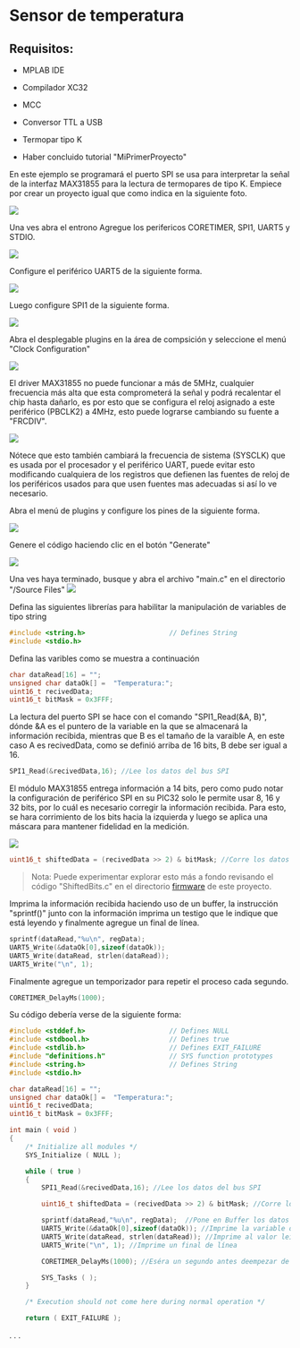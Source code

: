 # Sensor de temperatura

## Requisitos:

- MPLAB IDE

- Compilador XC32

- MCC

- Conversor TTL a USB

- Termopar tipo K

- Haber concluido tutorial "MiPrimerProyecto"

En este ejemplo se programará el puerto SPI se usa para interpretar la señal de la interfaz MAX31855 para la lectura de termopares de tipo K. Empiece por crear un proyecto igual que como indica en la siguiente foto. 

![](https://github.com/CXBRexDevs/Codigos-ejemplo-CXB/blob/main/images/SPI2.png?raw=true)

Una ves abra el entrono Agregue los perifericos CORETIMER, SPI1, UART5 y STDIO.

![](https://github.com/CXBRexDevs/Codigos-ejemplo-CXB/blob/main/images/SPI3.png?raw=true)

Configure el periférico UART5 de la siguiente forma.

![](https://github.com/CXBRexDevs/Codigos-ejemplo-CXB/blob/main/images/SPI4.png?raw=true)

Luego configure SPI1 de la siguiente forma.

![](https://github.com/CXBRexDevs/Codigos-ejemplo-CXB/blob/main/images/SPI5.png?raw=true)

Abra el desplegable plugins en la área de compsición y seleccione el menú "Clock Configuration"

![](https://github.com/CXBRexDevs/Codigos-ejemplo-CXB/blob/main/images/SPI10.png?raw=true)

El driver MAX31855 no puede funcionar a más de 5MHz, cualquier frecuencia más alta que esta comprometerá la señal y podrá recalentar el chip hasta dañarlo, es por esto que se configura el reloj asignado a este periférico (PBCLK2) a 4MHz, esto puede lograrse cambiando su fuente a "FRCDIV".

![](https://github.com/CXBRexDevs/Codigos-ejemplo-CXB/blob/main/images/SPI11.png?raw=true)  

Nótece que esto también cambiará la frecuencia de sistema (SYSCLK) que es usada por el procesador y el periférico UART, puede evitar esto modificando cualquiera de los registros que defienen las fuentes de reloj de los periféricos usados para que usen fuentes mas adecuadas si así lo ve necesario.

Abra el menú de plugins y configure los pines de la siguiente forma.

![](https://github.com/CXBRexDevs/Codigos-ejemplo-CXB/blob/main/images/SPI6.png?raw=true)

Genere el código haciendo clic en el  botón "Generate"

![](https://github.com/CXBRexDevs/Codigos-ejemplo-CXB/blob/main/images/SPI7.png?raw=true)

Una ves haya terminado, busque y abra el archivo "main.c" en el directorio "/Source Files"
![](https://github.com/CXBRexDevs/Codigos-ejemplo-CXB/blob/main/images/SPI8.png?raw=true)

Defina las siguientes librerías para habilitar la manipulación de variables de tipo string

```c
#include <string.h>                     // Defines String
#include <stdio.h>
```

Defina las varibles como se muestra a continuación

```c
char dataRead[16] = "";
unsigned char dataOk[] =  "Temperatura:";
uint16_t recivedData;
uint16_t bitMask = 0x3FFF;
```

La lectura del puerto SPI se hace con el comando "SPI1_Read(&A, B)", dónde &A es el puntero de la variable en la que se almacenará la información recibida, mientras que B es el tamaño de la varaible A, en este caso A es recivedData, como se definió arriba de 16 bits, B debe ser igual a 16.

```c
SPI1_Read(&recivedData,16); //Lee los datos del bus SPI
```

El módulo MAX31855 entrega información a 14 bits, pero como pudo notar la configuración de periférico SPI en su PIC32 solo le permite usar 8, 16 y 32 bits, por lo cuál es necesario corregir la información recibida. Para esto, se hara corrimiento de los bits hacia la izquierda y luego se aplica una máscara para mantener fidelidad en la medición.

![](https://github.com/CXBRexDevs/Codigos-ejemplo-CXB/blob/main/images/SPI9.png?raw=true)

```C
uint16_t shiftedData = (recivedData >> 2) & bitMask; //Corre los datos para compensar los 14 bits del max31855
```

> Nota: Puede experimentar explorar esto más a fondo revisando el código "ShiftedBits.c" en el directorio [firmware](https://github.com/CXBRexDevs/Codigos-ejemplo-CXB/tree/main/SensTemp/firmware) de este proyecto.

Imprima la información recibida haciendo uso de un buffer, la instrucción "sprintf()" junto con la información imprima un testigo que le indique que está leyendo y finalmente agregue un final de línea.

```c
sprintf(dataRead,"%u\n", regData);
UART5_Write(&dataOk[0],sizeof(dataOk)); 
UART5_Write(dataRead, strlen(dataRead));
UART5_Write("\n", 1);
```

Finalmente agregue un temporizador para repetir el proceso cada segundo.

```c
CORETIMER_DelayMs(1000);
```

Su código debería verse de la siguiente forma:

```c
#include <stddef.h>                     // Defines NULL
#include <stdbool.h>                    // Defines true
#include <stdlib.h>                     // Defines EXIT_FAILURE
#include "definitions.h"                // SYS function prototypes
#include <string.h>                     // Defines String
#include <stdio.h>

char dataRead[16] = "";
unsigned char dataOk[] =  "Temperatura:";
uint16_t recivedData;
uint16_t bitMask = 0x3FFF;

int main ( void )
{
    /* Initialize all modules */
    SYS_Initialize ( NULL );

    while ( true )
    {
        SPI1_Read(&recivedData,16); //Lee los datos del bus SPI

        uint16_t shiftedData = (recivedData >> 2) & bitMask; //Corre los datos para compensar los 14 bits del max31855

        sprintf(dataRead,"%u\n", regData);  //Pone en Buffer los datos movidos
        UART5_Write(&dataOk[0],sizeof(dataOk)); //Imprime la variable dataOk
        UART5_Write(dataRead, strlen(dataRead)); //Imprime al valor leido del desde el periférico SPI1
        UART5_Write("\n", 1); //Imprime un final de línea

        CORETIMER_DelayMs(1000); //Eséra un segundo antes deempezar de nuevo

        SYS_Tasks ( );
    }

    /* Execution should not come here during normal operation */

    return ( EXIT_FAILURE );
```

. . .
